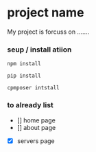 # project name
My project is forcuss on .......

### seup / install atiion

`npm install`

`pip install`

`cpmposer intstall`
### to already list
- [] home page
- [] about page
- [x] servers page